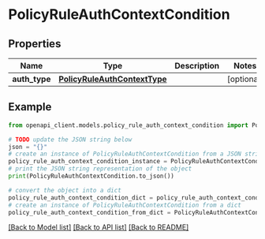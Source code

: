 # PolicyRuleAuthContextCondition


## Properties

Name | Type | Description | Notes
------------ | ------------- | ------------- | -------------
**auth_type** | [**PolicyRuleAuthContextType**](PolicyRuleAuthContextType.md) |  | [optional] 

## Example

```python
from openapi_client.models.policy_rule_auth_context_condition import PolicyRuleAuthContextCondition

# TODO update the JSON string below
json = "{}"
# create an instance of PolicyRuleAuthContextCondition from a JSON string
policy_rule_auth_context_condition_instance = PolicyRuleAuthContextCondition.from_json(json)
# print the JSON string representation of the object
print(PolicyRuleAuthContextCondition.to_json())

# convert the object into a dict
policy_rule_auth_context_condition_dict = policy_rule_auth_context_condition_instance.to_dict()
# create an instance of PolicyRuleAuthContextCondition from a dict
policy_rule_auth_context_condition_from_dict = PolicyRuleAuthContextCondition.from_dict(policy_rule_auth_context_condition_dict)
```
[[Back to Model list]](../README.md#documentation-for-models) [[Back to API list]](../README.md#documentation-for-api-endpoints) [[Back to README]](../README.md)


